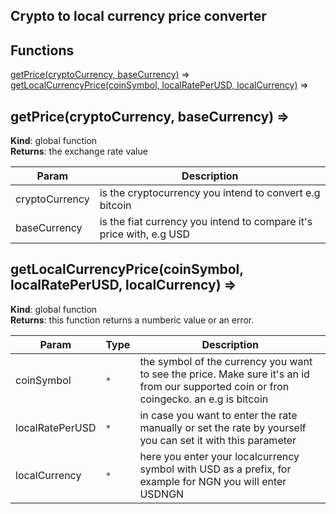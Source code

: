 ## Crypto to local currency price converter

## Functions

<dl>
<dt><a href="#getPrice">getPrice(cryptoCurrency, baseCurrency)</a> ⇒</dt>
<dd></dd>
<dt><a href="#getLocalCurrencyPrice">getLocalCurrencyPrice(coinSymbol, localRatePerUSD, localCurrency)</a> ⇒</dt>
<dd></dd>
</dl>

<a name="getPrice"></a>

## getPrice(cryptoCurrency, baseCurrency) ⇒
**Kind**: global function  
**Returns**: the exchange rate value  

| Param | Description |
| --- | --- |
| cryptoCurrency | is the cryptocurrency you intend to convert e.g bitcoin |
| baseCurrency | is the fiat currency you intend to compare it's price with, e.g USD |

<a name="getLocalCurrencyPrice"></a>

## getLocalCurrencyPrice(coinSymbol, localRatePerUSD, localCurrency) ⇒
**Kind**: global function  
**Returns**: this function returns a numberic value or an error.  

| Param | Type | Description |
| --- | --- | --- |
| coinSymbol | <code>\*</code> | the symbol of the currency you want to see the price. Make sure it's an id from our supported coin or fron coingecko. an e.g is bitcoin |
| localRatePerUSD | <code>\*</code> | in case you want to enter the rate manually or set the rate by yourself you can set it with this parameter |
| localCurrency | <code>\*</code> | here you enter your localcurrency symbol with USD as a prefix, for example for NGN you will enter USDNGN |

